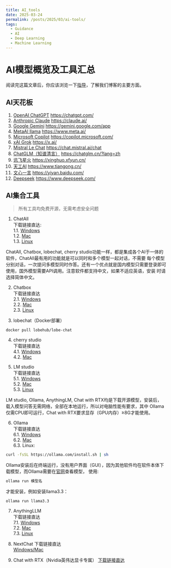 ```yaml
---
title: AI_tools
date: 2025-03-24
permalink: /posts/2025/03/ai-tools/
tags:
  - Guidance
  - AI
  - Deep Learning
  - Machine Learning
---
```

# AI模型概览及工具汇总
阅读完这篇文章后，你应该浏览一下[指导](https://alllink-official.github.io/2024/10/24/Guidance/)，了解我们博客的主要方面。

## AI天花板
1. [OpenAI ChatGPT](https://chatgpt.com/) https://chatgpt.com/
2. [Anthropic Claude](https://claude.ai/) https://claude.ai/
3. [Google Gemini](https://gemini.google.com/app) https://gemini.google.com/app
4. [MetaAI llama](https://www.meta.ai/) https://www.meta.ai/
5. [Microsoft Copilot](https://copilot.microsoft.com/) https://copilot.microsoft.com/
6. [xAI Grok](https://x.ai/) https://x.ai/
7. [Mistral Le Chat](https://chat.mistral.ai/chat) https://chat.mistral.ai/chat
8. [ChatGLM（知谱清言）](https://chatglm.cn/?lang=zh) https://chatglm.cn/?lang=zh
9. [讯飞星火](https://xinghuo.xfyun.cn/) https://xinghuo.xfyun.cn/
10. [天工AI](https://www.tiangong.cn/) https://www.tiangong.cn/
11. [文心一言](https://yiyan.baidu.com/) https://yiyan.baidu.com/
12. [Deepseek](https://www.deepseek.com/) https://www.deepseek.com/

## AI集合工具

> 所有工具均免费开源，无需考虑安全问题

1. ChatAll <br>
   下载链接直达: <br>
   1.1. [Windows](https://github.com/ai-shifu/ChatALL/releases/download/v1.83.108/ChatALL-1.83.108-win-x64.exe) <br>
   1.2. [Mac](https://github.com/ai-shifu/ChatALL/releases/download/v1.83.108/ChatALL-1.83.108-mac-arm64.dmg) <br>
   1.3. [Linux](https://github.com/ai-shifu/ChatALL/releases/download/v1.83.108/ChatALL-1.83.108-linux-amd64.deb)

ChatAll, Chatbox, lobechat, cherry studio功能一样，都是集成各个AI于一体的软件，ChatAll最有用的功能就是可以同时和多个模型一起对话，不需要
每个模型分别对话，一次提问多模型同时作答。还有一个优点就是国内模型只需要登录即可使用，国外模型需要API调用。注意软件都支持中文，如果不适应英语，安装
时请选择简体中文。

2. Chatbox <br>
   下载链接直达 <br>
   2.1. [Windows](https://github.com/Bin-Huang/chatbox/releases/download/v0.10.2/Chatbox.CE-0.10.2-Setup.exe) <br>
   2.2. [Mac](https://github.com/Bin-Huang/chatbox/releases/download/v0.10.2/Chatbox.CE-0.10.2-arm64.dmg) <br>
   2.3. [Linux](https://github.com/Bin-Huang/chatbox/releases/download/v0.10.2/Chatbox.CE-0.10.2-amd64.deb)



3. lobechat（Docker部署）<br>
```bash
docker pull lobehub/lobe-chat
```

4. cherry studio <br>
   下载链接直达 <br>
   4.1. [Windows](https://github.com/kangfenmao/cherry-studio/releases/download/v0.8.23/Cherry-Studio-0.8.23-setup.exe) <br>
   4.2. [Mac](https://github.com/kangfenmao/cherry-studio/releases/download/v0.8.23/Cherry-Studio-0.8.23-arm64.dmg) <br>

5. LM studio <br>
   下载链接直达 <br>
   5.1. [Windows](https://releases.lmstudio.ai/win32/x86/0.3.5/2/LM-Studio-0.3.5-Setup.exe) <br>
   5.2. [Mac](https://releases.lmstudio.ai/darwin/arm64/0.3.5/2/LM-Studio-0.3.5-arm64.dmg) <br>
   5.3. [Linux](https://releases.lmstudio.ai/linux/x86/0.3.5/2/LM_Studio-0.3.5.AppImage)

LM studio, Ollama, AnythingLM, Chat with RTX均是下载开源模型，安装后，载入模型问答无需网络，全部在本地运行，所以对电脑性能有要求，其中
Ollama仅需CPU即可运行，Chat with RTX要求显存（GPU内存）≥8G才能使用。

6. Ollama <br>
   下载链接直达 <br>
   6.1. [Windows](https://ollama.com/download/OllamaSetup.exe) <br>
   6.2. [Mac](https://ollama.com/download/Ollama-darwin.zip) <br>
   6.3. Linux:
```bash
curl -fsSL https://ollama.com/install.sh | sh
```

Ollama安装后在终端运行，没有用户界面（GUI），因为其他软件均在软件本体下载模型，而Ollama需要在[官网](https://ollama.com/search)查看模型，
使用:
```bash 
ollama run 模型名
```
才能安装，例如安装llama3.3：
```bash
ollama run llama3.3
```

7. AnythingLLM <br>
   下载链接直达 <br>
   7.1. [Windows](https://s3.us-west-1.amazonaws.com/public.useanything.com/latest/AnythingLLMDesktop.exe) <br>
   7.2. [Mac](https://s3.us-west-1.amazonaws.com/public.useanything.com/latest/AnythingLLMDesktop-Silicon.dmg) <br>
   7.3. [Linux](https://docs.anythingllm.com/installation-desktop/linux#install-using-the-installer-script)

8. NextChat
   下载链接直达 <br>
   [Windows/Mac](https://github.com/ThinkInAIXYZ/deepchat/releases)
9. Chat with RTX（Nvidia英伟达显卡专属） [下载链接直达](https://us.download.nvidia.com/RTX/ChatWithRTX_Installer_9_24.zip)


